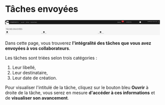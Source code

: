# Tâches envoyées


![todosenttasks-envoipng](images/todosenttasks-envoipng.png)

Dans cette page, vous trouverez **l'intégralité des tâches que vous avez envoyées à vos collaborateurs**.

Les tâches sont triées selon trois catégories :

1.  Leur libellé,
2.  Leur destinataire,
3.  Leur date de création.

Pour visualiser l'intitulé de la tâche, cliquez sur le bouton bleu **Ouvrir** à droite de la tâche, vous serez en mesure **d'accéder à ces informations** et de **visualiser son avancement**.